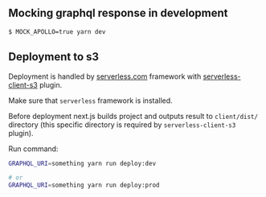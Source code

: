 ## Mocking graphql response in development

```bash
$ MOCK_APOLLO=true yarn dev
```

## Deployment to s3

Deployment is handled by [serverless.com](https://serverless.com/) framework with [serverless-client-s3](https://github.com/serverless/serverless-client-s3) plugin.

Make sure that `serverless` framework is installed.

Before deployment next.js builds project and outputs result to `client/dist/` directory (this specific directory is required by `serverless-client-s3` plugin).

Run command:

```bash
GRAPHQL_URI=something yarn run deploy:dev

# or
GRAPHQL_URI=something yarn run deploy:prod
```

